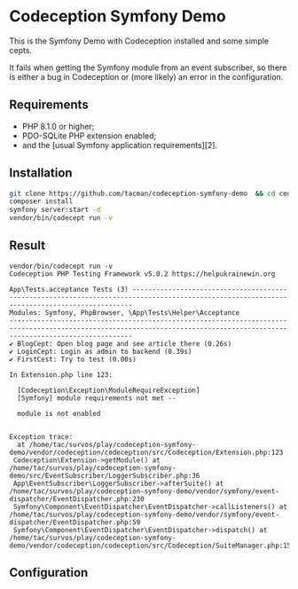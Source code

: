 Codeception Symfony Demo
========================

This is the Symfony Demo with Codeception installed and some simple cepts.

It fails when getting the Symfony module from an event subscriber, so there is either a bug in Codeception or (more likely) an error in the configuration.

Requirements
------------

  * PHP 8.1.0 or higher;
  * PDO-SQLite PHP extension enabled;
  * and the [usual Symfony application requirements][2].

Installation
------------

```bash
git clone https://github.com/tacman/codeception-symfony-demo  && cd codeception-symfony-demo
composer install
symfony server:start -d
vendor/bin/codecept run -v
```

Result
------

```
vendor/bin/codecept run -v
Codeception PHP Testing Framework v5.0.2 https://helpukrainewin.org

App\Tests.acceptance Tests (3) --------------------------------------------------------------------------------------------------------------------------------------------
Modules: Symfony, PhpBrowser, \App\Tests\Helper\Acceptance
---------------------------------------------------------------------------------------------------------------------------------------------------------------------------
✔ BlogCept: Open blog page and see article there (0.26s)
✔ LoginCept: Login as admin to backend (0.39s)
✔ FirstCest: Try to test (0.00s)

In Extension.php line 123:
                                                  
  [Codeception\Exception\ModuleRequireException]  
  [Symfony] module requirements not met --        
                                                  
  module is not enabled                           
                                                  

Exception trace:
  at /home/tac/survos/play/codeception-symfony-demo/vendor/codeception/codeception/src/Codeception/Extension.php:123
 Codeception\Extension->getModule() at /home/tac/survos/play/codeception-symfony-demo/src/EventSubscriber/LoggerSubscriber.php:36
 App\EventSubscriber\LoggerSubscriber->afterSuite() at /home/tac/survos/play/codeception-symfony-demo/vendor/symfony/event-dispatcher/EventDispatcher.php:230
 Symfony\Component\EventDispatcher\EventDispatcher->callListeners() at /home/tac/survos/play/codeception-symfony-demo/vendor/symfony/event-dispatcher/EventDispatcher.php:59
 Symfony\Component\EventDispatcher\EventDispatcher->dispatch() at /home/tac/survos/play/codeception-symfony-demo/vendor/codeception/codeception/src/Codeception/SuiteManager.php:150
```

Configuration
-------------

